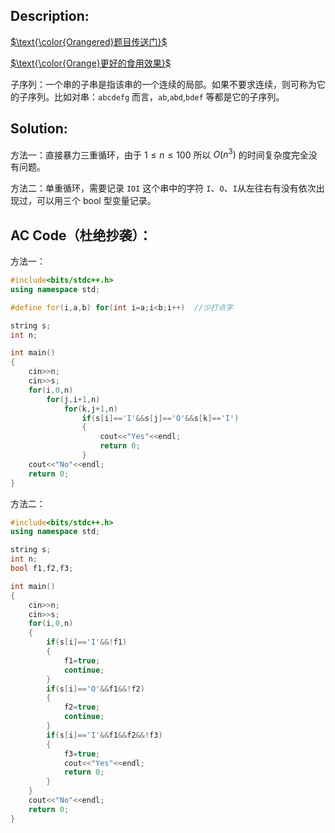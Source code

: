 ## Description:

[$\text{\color{Orangered}题目传送门}$](https://www.luogu.com.cn/problem/AT_joi2021_yo1b_b)

[$\text{\color{Orange}更好的食用效果}$](https://www.luogu.com.cn/blog/666someonebk999/solution-joi2021-yo1b-b)

子序列：一个串的子串是指该串的一个连续的局部。如果不要求连续，则可称为它的子序列。比如对串：`abcdefg` 而言，`ab`,`abd`,`bdef` 等都是它的子序列。

## Solution:

方法一：直接暴力三重循环，由于 $1\le n\le100$ 所以 $O(n^3)$ 的时间复杂度完全没有问题。

方法二：单重循环，需要记录 `IOI` 这个串中的字符 `I`、`O`、`I`从左往右有没有依次出现过，可以用三个 bool 型变量记录。

## AC Code（杜绝抄袭）：
方法一：
```cpp
#include<bits/stdc++.h>
using namespace std;

#define for(i,a,b) for(int i=a;i<b;i++)  //少打点字 

string s;
int n;

int main()
{
	cin>>n;
	cin>>s;
	for(i,0,n)
		for(j,i+1,n)
			for(k,j+1,n)
				if(s[i]=='I'&&s[j]=='O'&&s[k]=='I')
				{
					cout<<"Yes"<<endl;
					return 0;
				}
	cout<<"No"<<endl;
	return 0;
}
```
方法二：
```cpp
#include<bits/stdc++.h>
using namespace std;

string s;
int n;
bool f1,f2,f3; 

int main()
{
	cin>>n;
	cin>>s;
	for(i,0,n)
	{
		if(s[i]=='I'&&!f1)
		{
			f1=true;
			continue;
		}
		if(s[i]=='O'&&f1&&!f2)
		{
			f2=true;
			continue;
		}
		if(s[i]=='I'&&f1&&f2&&!f3)
		{
			f3=true;
			cout<<"Yes"<<endl;
			return 0;
		}
	}
	cout<<"No"<<endl;
	return 0;
}
```

